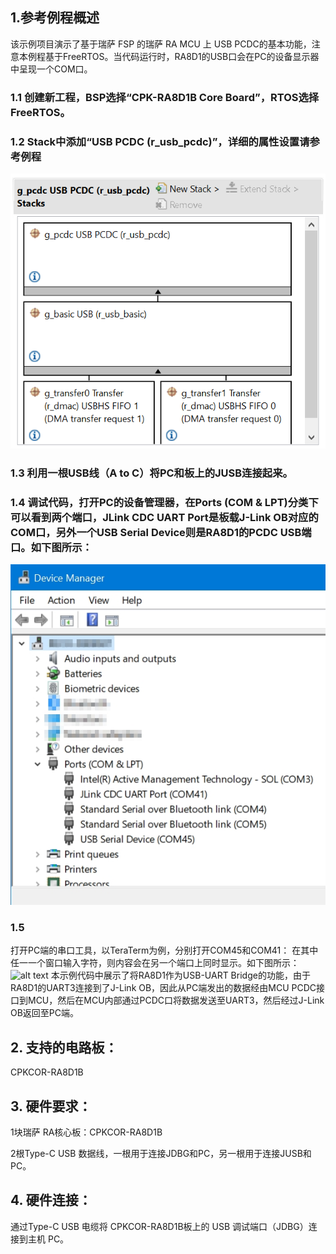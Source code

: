 ## 1.参考例程概述
该示例项目演示了基于瑞萨 FSP 的瑞萨 RA MCU 上 USB PCDC的基本功能，注意本例程基于FreeRTOS。当代码运行时，RA8D1的USB口会在PC的设备显示器中呈现一个COM口。

### 1.1 创建新工程，BSP选择“CPK-RA8D1B Core Board”，RTOS选择FreeRTOS。
### 1.2 Stack中添加“USB PCDC (r_usb_pcdc)”，详细的属性设置请参考例程
![alt text](pic/Picture1-1.png)
### 1.3 利用一根USB线（A to C）将PC和板上的JUSB连接起来。

### 1.4 调试代码，打开PC的设备管理器，在Ports (COM & LPT)分类下可以看到两个端口，JLink CDC UART Port是板载J-Link OB对应的COM口，另外一个USB Serial Device则是RA8D1的PCDC USB端口。如下图所示：
![alt text](pic/Picture2-1.jpg)
### 1.5
打开PC端的串口工具，以TeraTerm为例，分别打开COM45和COM41：
在其中任一一个窗口输入字符，则内容会在另一个端口上同时显示。如下图所示：
![alt text](pic/Picture3-1.jpg)
本示例代码中展示了将RA8D1作为USB-UART Bridge的功能，由于RA8D1的UART3连接到了J-Link OB，因此从PC端发出的数据经由MCU PCDC接口到MCU，然后在MCU内部通过PCDC口将数据发送至UART3，然后经过J-Link OB返回至PC端。

## 2. 支持的电路板：
CPKCOR-RA8D1B

## 3. 硬件要求：
1块瑞萨 RA核心板：CPKCOR-RA8D1B

2根Type-C USB 数据线，一根用于连接JDBG和PC，另一根用于连接JUSB和PC。

## 4. 硬件连接：
通过Type-C USB 电缆将 CPKCOR-RA8D1B板上的 USB 调试端口（JDBG）连接到主机 PC。
